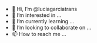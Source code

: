 - 👋 Hi, I’m @luciagarciatrans
- 👀 I’m interested in ...
- 🌱 I’m currently learning ...
- 💞️ I’m looking to collaborate on ...
- 📫 How to reach me ...

<!---
luciagarciatrans/luciagarciatrans is a ✨ special ✨ repository because its `README.md` (this file) appears on your GitHub profile.
You can click the Preview link to take a look at your changes.
--->
